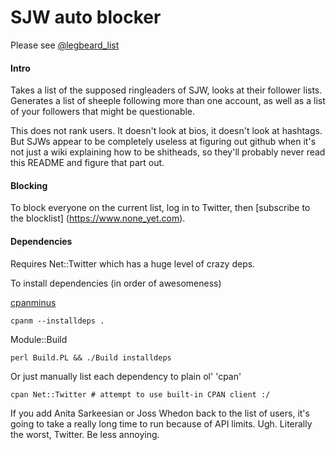 # SJW auto blocker

Please see [@legbeard_list](http://twitter.com/legbeard_list)

#### Intro

Takes a list of the supposed ringleaders of SJW, looks at their follower lists. Generates a list of sheeple following more than one account, as well as a list of your followers that might be questionable.

This does not rank users. It doesn't look at bios, it doesn't look at hashtags. But SJWs appear to be completely useless at figuring out github when it's not just a wiki explaining how to be shitheads, so they'll probably never read this README and figure that part out.

#### Blocking

To block everyone on the current list, log in to Twitter, then [subscribe to the blocklist] (https://www.none_yet.com).

#### Dependencies

Requires Net::Twitter which has a huge level of crazy deps.

To install dependencies (in order of awesomeness)

[cpanminus](https://cpanmin.us)

	cpanm --installdeps .

Module::Build

	perl Build.PL && ./Build installdeps

Or just manually list each dependency to plain ol' 'cpan'

	cpan Net::Twitter # attempt to use built-in CPAN client :/

If you add Anita Sarkeesian or Joss Whedon back to the list of users, it's going to take a really long time to run because of API limits. Ugh. Literally the worst, Twitter. Be less annoying.
